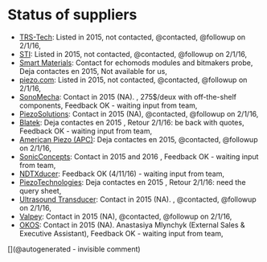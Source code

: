# Status of suppliers


* [TRS-Tech](http://www.trstechnologies.com/): Listed in 2015, not contacted, @contacted, @followup on 2/1/16, 
* [STI](sti-ultrasound.com): Listed in 2015, not contacted, @contacted, @followup on 2/1/16, 
* [Smart Materials](smart-material.com): Contact for echomods modules and bitmakers probe, Deja contactes en 2015, Not available for us, 
* [piezo.com](http://www.piezo.com/): Listed in 2015, not contacted, @contacted, @followup on 2/1/16, 
* [SonoMecha](http://www.sonomecha.com/): Contact in 2015 (NA). , 275$/deux with off-the-shelf components, Feedback OK - waiting input from team, 
* [PiezoSolutions](http://www.piezosolutions.net/): Contact in 2015 (NA), @contacted, @followup on 2/1/16, 
* [Blatek](blatek.com): Deja contactes en 2015 , Retour 2/1/16: be back with quotes, Feedback OK - waiting input from team, 
* [American Piezo (APC)](americanpiezo.com): Deja contactes en 2015, @contacted, @followup on 2/1/16, 
* [SonicConcepts](http://www.sonicconcepts.com/): Contact in 2015 and 2016  , Feedback OK - waiting input from team, 
* [NDTXducer](http://www.ndtxducer.com/): Feedback OK (4/11/16) - waiting input from team, 
* [PiezoTechnologies](http://www.piezotechnologies.com/documents/120710-material-data-sheet.aspx): Deja contactes en 2015 , Retour 2/1/16: need the query sheet, 
* [Ultrasound Transducer](http://www.ultrasoundtransducers.com/): Contact in 2015 (NA). , @contacted, @followup on 2/1/16, 
* [Valpey](www.ctsvalpey.com/): Contact in 2015 (NA), @contacted, @followup on 2/1/16, 
* [OKOS](www.okos.com/transducers): Contact in 2015 (NA). Anastasiya Mlynchyk  (External Sales & Executive Assistant), Feedback OK - waiting input from team, 


[](@autogenerated - invisible comment)